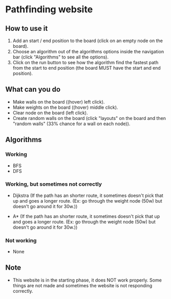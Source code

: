 # Pathfinding website

## How to use it

1. Add an start / end position to the board (click on an empty node on the board).
3. Choose an algorithm out of the algorithms options inside the navigation bar (click "Algorithms" to see all the options).
5. Click on the run button to see how the algorithm find the fastest path from the start to end position (the board MUST have the start and end position).


## What can you do
* Make walls on the board ((hover) left click).
* Make weights on the board ((hover) middle click).
* Clear node on the board (left click).
* Create random walls on the board (click "layouts" on the board and then "random walls" (33% chance for a wall on each node)).


## Algorithms

### Working

* BFS
* DFS

### Working, but sometimes not correctly

* Dijkstra (If the path has an shorter route, it sometimes doesn't pick that up and goes a longer route. (Ex: go through the weight node (50w) but doesn't go around it for 30w.))

* A* (If the path has an shorter route, it sometimes doesn't pick that up and goes a longer route. (Ex: go through the weight node (50w) but doesn't go around it for 30w.))

### Not working

* None

## Note

* This website is in the starting phase, it does NOT work properly. Some things are not made and sometimes the website is not responding correctly.
